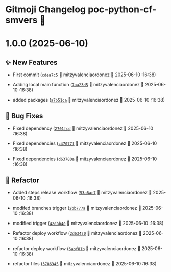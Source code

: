 # Gitmoji Changelog poc-python-cf-smvers 🎈

# 1.0.0 (2025-06-10)

## ✨ New Features
-  First commit ([`cdea7c5`](https://github.com/MitVo/poc-python-cf-smvers/commits/cdea7c5) 👷 mitzyvalenciaordonez &#x1F4C5; 2025-06-10 :16:38)

-  Adding local main function ([`7aa23d5`](https://github.com/MitVo/poc-python-cf-smvers/commits/7aa23d5) 👷 mitzyvalenciaordonez &#x1F4C5; 2025-06-10 :16:38)

-  added packages ([`a7b51ca`](https://github.com/MitVo/poc-python-cf-smvers/commits/a7b51ca) 👷 mitzyvalenciaordonez &#x1F4C5; 2025-06-10 :16:38)

## 🐛 Bug Fixes
-  Fixed dependency ([`2701fcd`](https://github.com/MitVo/poc-python-cf-smvers/commits/2701fcd) 👷 mitzyvalenciaordonez &#x1F4C5; 2025-06-10 :16:38)

-  Fixed dependencies ([`c47077f`](https://github.com/MitVo/poc-python-cf-smvers/commits/c47077f) 👷 mitzyvalenciaordonez &#x1F4C5; 2025-06-10 :16:38)

-  Fixed dependencies ([`d63780a`](https://github.com/MitVo/poc-python-cf-smvers/commits/d63780a) 👷 mitzyvalenciaordonez &#x1F4C5; 2025-06-10 :16:38)

## 🔨 Refactor
-  Added steps release workflow ([`53a8ac7`](https://github.com/MitVo/poc-python-cf-smvers/commits/53a8ac7) 👷 mitzyvalenciaordonez &#x1F4C5; 2025-06-10 :16:38)

-  modifed branches trigger ([`2bb777a`](https://github.com/MitVo/poc-python-cf-smvers/commits/2bb777a) 👷 mitzyvalenciaordonez &#x1F4C5; 2025-06-10 :16:38)

-  modified trigger ([`42dab4e`](https://github.com/MitVo/poc-python-cf-smvers/commits/42dab4e) 👷 mitzyvalenciaordonez &#x1F4C5; 2025-06-10 :16:38)

-  Refactor deploy workflow ([`2d63420`](https://github.com/MitVo/poc-python-cf-smvers/commits/2d63420) 👷 mitzyvalenciaordonez &#x1F4C5; 2025-06-10 :16:38)

-  refactor deploy workflow ([`6abf81b`](https://github.com/MitVo/poc-python-cf-smvers/commits/6abf81b) 👷 mitzyvalenciaordonez &#x1F4C5; 2025-06-10 :16:38)

-  refactor files ([`3786345`](https://github.com/MitVo/poc-python-cf-smvers/commits/3786345) 👷 mitzyvalenciaordonez &#x1F4C5; 2025-06-10 :16:38)
